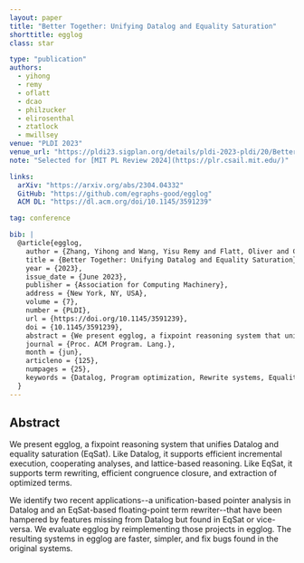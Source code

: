 ```yaml
---
layout: paper
title: "Better Together: Unifying Datalog and Equality Saturation"
shorttitle: egglog
class: star

type: "publication"
authors:
  - yihong
  - remy
  - oflatt
  - dcao
  - philzucker
  - elirosenthal
  - ztatlock
  - mwillsey
venue: "PLDI 2023"
venue_url: "https://pldi23.sigplan.org/details/pldi-2023-pldi/20/Better-Together-Unifying-Datalog-and-Equality-Saturation"
note: "Selected for [MIT PL Review 2024](https://plr.csail.mit.edu/)"

links:
  arXiv: "https://arxiv.org/abs/2304.04332"
  GitHub: "https://github.com/egraphs-good/egglog"
  ACM DL: "https://dl.acm.org/doi/10.1145/3591239"

tag: conference

bib: |
  @article{egglog,
    author = {Zhang, Yihong and Wang, Yisu Remy and Flatt, Oliver and Cao, David and Zucker, Philip and Rosenthal, Eli and Tatlock, Zachary and Willsey, Max},
    title = {Better Together: Unifying Datalog and Equality Saturation},
    year = {2023},
    issue_date = {June 2023},
    publisher = {Association for Computing Machinery},
    address = {New York, NY, USA},
    volume = {7},
    number = {PLDI},
    url = {https://doi.org/10.1145/3591239},
    doi = {10.1145/3591239},
    abstract = {We present egglog, a fixpoint reasoning system that unifies Datalog and equality saturation (EqSat). Like Datalog, egglog supports efficient incremental execution, cooperating analyses, and lattice-based reasoning. Like EqSat, egglog supports term rewriting, efficient congruence closure, and extraction of optimized terms. We identify two recent applications -- a unification-based pointer analysis in Datalog and an EqSat-based floating-point term rewriter -- that have been hampered by features missing from Datalog but found in EqSat or vice-versa. We evaluate our system by reimplementing those projects in egglog. The resulting systems in egglog are faster, simpler, and fix bugs found in the original systems.},
    journal = {Proc. ACM Program. Lang.},
    month = {jun},
    articleno = {125},
    numpages = {25},
    keywords = {Datalog, Program optimization, Rewrite systems, Equality saturation}
  }
---
```


## Abstract

We present egglog, a fixpoint reasoning system that unifies Datalog and equality saturation (EqSat).
Like Datalog, it supports efficient incremental execution, cooperating analyses, and lattice-based reasoning.
Like EqSat, it supports term rewriting, efficient congruence closure, and extraction of optimized terms.

We identify two recent applications--a unification-based pointer analysis in
 Datalog and an EqSat-based floating-point term rewriter--that have been hampered
 by features missing from Datalog but found in EqSat or vice-versa.
We evaluate egglog by reimplementing those projects in egglog.
The resulting systems in egglog are faster, simpler, and fix bugs found in the original systems. 
